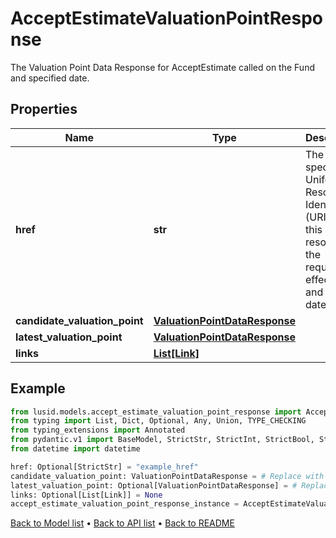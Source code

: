 # AcceptEstimateValuationPointResponse

The Valuation Point Data Response for AcceptEstimate called on the Fund and specified date.
## Properties
Name | Type | Description | Notes
------------ | ------------- | ------------- | -------------
**href** | **str** | The specific Uniform Resource Identifier (URI) for this resource at the requested effective and asAt datetime. | [optional] 
**candidate_valuation_point** | [**ValuationPointDataResponse**](ValuationPointDataResponse.md) |  | 
**latest_valuation_point** | [**ValuationPointDataResponse**](ValuationPointDataResponse.md) |  | [optional] 
**links** | [**List[Link]**](Link.md) |  | [optional] 
## Example

```python
from lusid.models.accept_estimate_valuation_point_response import AcceptEstimateValuationPointResponse
from typing import List, Dict, Optional, Any, Union, TYPE_CHECKING
from typing_extensions import Annotated
from pydantic.v1 import BaseModel, StrictStr, StrictInt, StrictBool, StrictFloat, StrictBytes, Field, validator, ValidationError, conlist, constr
from datetime import datetime

href: Optional[StrictStr] = "example_href"
candidate_valuation_point: ValuationPointDataResponse = # Replace with your value
latest_valuation_point: Optional[ValuationPointDataResponse] = # Replace with your value
links: Optional[List[Link]] = None
accept_estimate_valuation_point_response_instance = AcceptEstimateValuationPointResponse(href=href, candidate_valuation_point=candidate_valuation_point, latest_valuation_point=latest_valuation_point, links=links)

```

[Back to Model list](../README.md#documentation-for-models) &#8226; [Back to API list](../README.md#documentation-for-api-endpoints) &#8226; [Back to README](../README.md)

